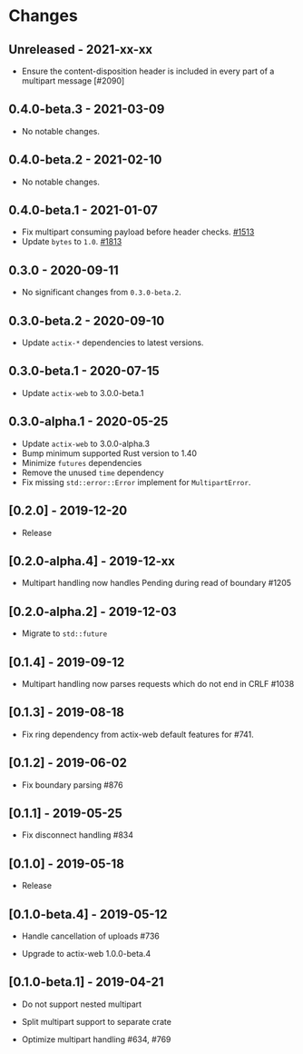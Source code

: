 # Changes

## Unreleased - 2021-xx-xx
* Ensure the content-disposition header is included in every part of a multipart message [#2090]

## 0.4.0-beta.3 - 2021-03-09
* No notable changes.


## 0.4.0-beta.2 - 2021-02-10
* No notable changes.


## 0.4.0-beta.1 - 2021-01-07
* Fix multipart consuming payload before header checks. [#1513]
* Update `bytes` to `1.0`. [#1813]

[#1813]: https://github.com/actix/actix-web/pull/1813
[#1513]: https://github.com/actix/actix-web/pull/1513


## 0.3.0 - 2020-09-11
* No significant changes from `0.3.0-beta.2`.


## 0.3.0-beta.2 - 2020-09-10
* Update `actix-*` dependencies to latest versions.


## 0.3.0-beta.1 - 2020-07-15
* Update `actix-web` to 3.0.0-beta.1


## 0.3.0-alpha.1 - 2020-05-25
* Update `actix-web` to 3.0.0-alpha.3
* Bump minimum supported Rust version to 1.40
* Minimize `futures` dependencies
* Remove the unused `time` dependency
* Fix missing `std::error::Error` implement for `MultipartError`.

## [0.2.0] - 2019-12-20

* Release

## [0.2.0-alpha.4] - 2019-12-xx

* Multipart handling now handles Pending during read of boundary #1205

## [0.2.0-alpha.2] - 2019-12-03

* Migrate to `std::future`

## [0.1.4] - 2019-09-12

* Multipart handling now parses requests which do not end in CRLF #1038

## [0.1.3] - 2019-08-18

* Fix ring dependency from actix-web default features for #741.

## [0.1.2] - 2019-06-02

* Fix boundary parsing #876

## [0.1.1] - 2019-05-25

* Fix disconnect handling #834

## [0.1.0] - 2019-05-18

* Release

## [0.1.0-beta.4] - 2019-05-12

* Handle cancellation of uploads #736

* Upgrade to actix-web 1.0.0-beta.4

## [0.1.0-beta.1] - 2019-04-21

* Do not support nested multipart

* Split multipart support to separate crate

* Optimize multipart handling #634, #769
